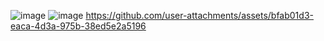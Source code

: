 ![image](https://github.com/user-attachments/assets/9aef491c-dba9-423f-bd45-ed4561d49cee)
![image](https://github.com/user-attachments/assets/f0f21bf0-a9e4-4571-8104-a2894cb30a67)
https://github.com/user-attachments/assets/bfab01d3-eaca-4d3a-975b-38ed5e2a5196

